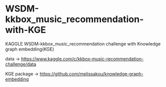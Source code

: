 # WSDM-kkbox_music_recommendation-with-KGE
KAGGLE WSDM-kkbox_music_recommendation challenge with Knowledge graph embedding(KGE)

data -> https://www.kaggle.com/c/kkbox-music-recommendation-challenge/data

KGE package -> https://github.com/melissakou/knowledge-graph-embedding

